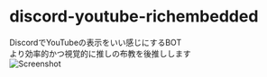 # discord-youtube-richembedded
DiscordでYouTubeの表示をいい感じにするBOT  
より効率的かつ視覚的に推しの布教を後推しします  
![Screenshot](https://user-images.githubusercontent.com/30292185/94451333-36016180-01e9-11eb-8eec-dddd6f41b800.PNG)
